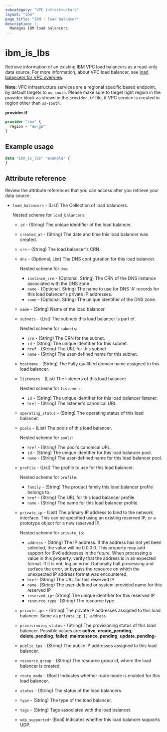 ```yaml
---
subcategory: "VPC infrastructure"
layout: "ibm"
page_title: "IBM : load balancer"
description: |-
  Manages IBM load balancers.
---
```


# ibm_is_lbs
Retrieve information of an existing IBM VPC load balancers as a read-only data source. For more information, about VPC load balancer, see [load balancers for VPC overview](https://cloud.ibm.com/docs/vpc?topic=vpc-nlb-vs-elb).

**Note:** 
VPC infrastructure services are a regional specific based endpoint, by default targets to `us-south`. Please make sure to target right region in the provider block as shown in the `provider.tf` file, if VPC service is created in region other than `us-south`.

**provider.tf**

```terraform
provider "ibm" {
  region = "eu-gb"
}
```

## Example usage

```terraform
data "ibm_is_lbs" "example" {
}
```


## Attribute reference
Review the attribute references that you can access after you retrieve your data source. 

- `load_balancers` - (List) The Collection of load balancers.

  Nested scheme for `load_balancers`:
	- `id` - (String) The unique identifier of the load balancer.
	- `created_at` - (String) The date and time this load balancer was created.
	- `crn` - (String) The load balancer's CRN.
	- `dns` - (Optional, List) The DNS configuration for this load balancer.

		Nested scheme for `dns`:
		- `instance_crn` - (Optional, String) The CRN of the DNS instance associated with the DNS zone
		- `name` - (Optional, String) The name to use for DNS 'A' records for this load balancer's private IP addresses.
		- `zone` - (Optional, String) The unique identifier of the DNS zone.
	- `name` - (String) Name of the load balancer.
	- `subnets` - (List) The subnets this load balancer is part of.

      Nested scheme for `subnets`:
	  - `crn` - (String) The CRN for the subnet.
	  - `id` - (String) The unique identifier for this subnet.
	  - `href` - (String) The URL for this subnet.
	  - `name` - (String) The user-defined name for this subnet.
	- `hostname` - (String) The Fully qualified domain name assigned to this load balancer.
	- `listeners` - (List) The listeners of this load balancer.

	  Nested scheme for `listeners`:
	  - `id` - (String) The unique identifier for this load balancer listener.
	  - `href` - (String) The listener's canonical URL.
	- `operating_status` - (String) The operating status of this load balancer.
	- `pools` - (List) The pools of this load balancer.

	  Nested scheme for `pools`:
	  - `href` - (String) The pool's canonical URL.
	  - `id` - (String) The unique identifier for this load balancer pool.
	  - `name` - (String) The user-defined name for this load balancer pool.
	- `profile` - (List) The profile to use for this load balancer.

	  Nested scheme for `profile`:
	  - `family` - (String) The product family this load balancer profile belongs to.
	  - `href` - (String) The URL for this load balancer profile.
	  - `name` - (String) The name for this load balancer profile.
	- `private_ip` - (List) The primary IP address to bind to the network interface. This can be specified using an existing reserved IP, or a prototype object for a new reserved IP.

		Nested scheme for `private_ip`:
		- `address` - (String) The IP address. If the address has not yet been selected, the value will be 0.0.0.0. This property may add support for IPv6 addresses in the future. When processing a value in this property, verify that the address is in an expected format. If it is not, log an error. Optionally halt processing and surface the error, or bypass the resource on which the unexpected IP address format was encountered.
		- `href`- (String) The URL for this reserved IP
		- `name`- (String) The user-defined or system-provided name for this reserved IP
		- `reserved_ip`- (String) The unique identifier for this reserved IP
		- `resource_type`- (String) The resource type.	  
	- `private_ips` - (String) The private IP addresses assigned to this load balancer. Same as `private_ip.[].address`
	- `provisioning_status` - (String) The provisioning status of this load balancer. Possible values are: **active**, **create_pending**, **delete_pending**, **failed**, **maintenance_pending**, **update_pending**-
	- `public_ips` - (String) The public IP addresses assigned to this load balancer.
	- `resource_group` - (String) The resource group id, where the load balancer is created.
	- `route_mode` - (Bool) Indicates whether route mode is enabled for this load balancer.
	- `status` - (String) The status of the load balancers.
	- `type` - (String) The type of the load balancer.
	- `tags` - (String) Tags associated with the load balancer.
	- `udp_supported`- (Bool) Indicates whether this load balancer supports UDP.
